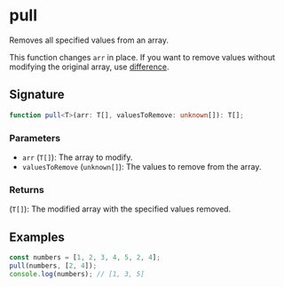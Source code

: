 # pull

Removes all specified values from an array.

This function changes `arr` in place.
If you want to remove values without modifying the original array, use [difference](./difference.md).

## Signature

```typescript
function pull<T>(arr: T[], valuesToRemove: unknown[]): T[];
```

### Parameters

- `arr` (`T[]`): The array to modify.
- `valuesToRemove` (`unknown[]`): The values to remove from the array.

### Returns

(`T[]`): The modified array with the specified values removed.

## Examples

```typescript
const numbers = [1, 2, 3, 4, 5, 2, 4];
pull(numbers, [2, 4]);
console.log(numbers); // [1, 3, 5]
```
